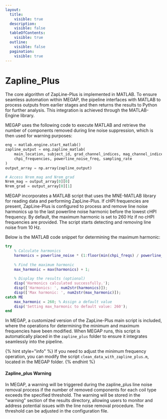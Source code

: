 ```yaml
---
layout:
  title:
    visible: true
  description:
    visible: false
  tableOfContents:
    visible: true
  outline:
    visible: false
  pagination:
    visible: true
---
```


# Zapline\_Plus

The core algorithm of ZapLine-Plus is implemented in MATLAB. To ensure seamless automation within MEGAP, the pipeline interfaces with MATLAB to process outputs from earlier stages and then returns the results to Python for further analysis. This integration is achieved through the MATLAB-Engine library.

MEGAP uses the following code to execute MATLAB and retrieve the number of components removed during line noise suppression, which is then used for warning purposes:

```python
eng = matlab.engine.start_matlab()
zapline_output = eng.zapline_matlab(
    main_location, subject_id, grad_channel_indices, mag_channel_indices, 
    chpi_frequencies, powerline_noise_freq, sampling_rate
)
output_array = np.array(zapline_output)

# Access Nrem_mag and Nrem_grad
Nrem_mag = output_array[0][0]
Nrem_grad = output_array[0][1]

```

MEGAP incorporates a MATLAB script that uses the MNE-MATLAB library for reading data and performing ZapLine-Plus. If cHPI frequencies are present, ZapLine-Plus is configured to process and remove line noise harmonics up to the last powerline noise harmonic before the lowest cHPI frequency. By default, the maximum harmonic is set to 260 Hz if no cHPI frequencies are provided. The script starts detecting and removing line noise from 10 Hz.

Below is the MATLAB code snippet for determining the maximum harmonic:

```matlab
try
    % Calculate harmonics
    harmonics = powerline_noise * (1:floor(min(chpi_freqs) / powerline_noise));
    
    % Find the maximum harmonic
    max_harmonic = max(harmonics) + 1;
    
    % Display the results (optional)
    disp('Harmonics calculated successfully.');
    disp(['Harmonics: ', num2str(harmonics)]);
    disp(['Max harmonic: ', num2str(max_harmonic)]);
catch ME
    max_harmonic = 260; % Assign a default value
    disp('Setting max_harmonic to default value: 260');
end

```

In MEGAP, a customized version of the ZapLine-Plus main script is included, where the operations for determining the minimum and maximum frequencies have been modified. When MEGAP runs, this script is automatically placed in the `zapline_plus` folder to ensure it integrates seamlessly into the pipeline.

{% hint style="info" %}
If you need to adjust the minimum frequency operation, you can modify the script `clean_data_with_zapline_plus.m`, located in the MEGAP folder.
{% endhint %}

#### Zapline\_plus Warning

In MEGAP, a warning will be triggered during the zapline\_plus line noise removal process if the number of removed components for each coil type exceeds the specified threshold. The warning will be stored in the "warning" section of the results directory, allowing users to monitor and address potential issues with the line noise removal procedure. The threshold can be adjusted in the configuration file.

